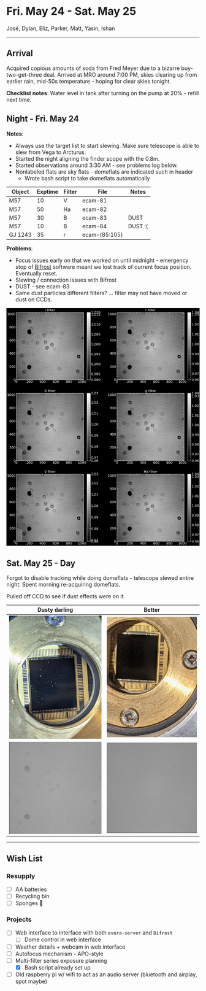 # Fri. May 24 - Sat. May 25

José, Dylan, Eliz, Parker, Matt, Yasin, Ishan

---

## Arrival

Acquired copious amounts of soda from Fred Meyer due to a bizarre buy-two-get-three deal. Arrived at MRO around 7:00 PM, skies clearing up from earlier rain, mid-50s temperature - hoping for clear skies tonight. 

**Checklist notes**: Water level in tank after turning on the pump at 20% - refill next time. 

## Night - Fri. May 24

**Notes**:
- Always use the target list to start slewing. Make sure telescope is able to slew from Vega to Arcturus. 
- Started the night aligning the finder scope with the 0.8m.
- Started observations around 3:30 AM - see problems log below. 
- Nonlabeled flats are sky flats - domeflats are indicated such in header
	- Wrote bash script to take domeflats automatically

| **Object** | **Exptime** | **Filter** | **File**      | **Notes** |
| ---------- | ----------- | ---------- | ------------- | --------- |
| M57        | 10          | V          | ecam-81       |           |
| M57        | 50          | Ha         | ecam-82       |           |
| M57        | 30          | B          | ecam-83       | DUST      |
| M57        | 10          | B          | ecam-84       | DUST :(   |
| GJ 1243    | 35          | r          | ecam-(85:105) |           |

 **Problems**:
- Focus issues early on that we worked on until midnight - emergency stop of [Bifrost](https://github.com/UWMRO/TCS) software meant we lost track of current focus position. Eventually reset.
- Slewing / connection issues with Bifrost
- DUST - see ecam-83
- Same dust particles different filters? ... filter may not have moved or dust on CCDs. 

![Master filters](images/may2425/masterfilter-may2425.png)

## Sat. May 25 - Day

Forgot to disable tracking while doing domeflats - telescope slewed entire night. Spent morning re-acquiring domeflats. 

Pulled off CCD to see if dust effects were on it.

| **Dusty darling**                      | **Better**                             |
| -------------------------------------- | -------------------------------------- |
| ![](images/may2425/2425dirtyccd.jpg) | ![](images/may2425/2424cleanccd.jpg) |
| ![](images/may2425/dirty_2s.png)               | ![](images/may2425/clean_2s.png)               |

---
## Wish List
### Resupply
- [ ] AA batteries
- [ ] Recycling bin
- [ ] Sponges 🙏
### Projects
- [ ] Web interface to interface with both `evora-server` and `Bifrost`
	- [ ] Dome control in web interface
- [ ] Weather details + webcam in web interface
- [ ] Autofocus mechanism - APO-style
- [ ] Multi-filter series exposure planning
	- [x] Bash script already set up
- [ ] Old raspberry pi w/ wifi to act as an audio server (bluetooth and airplay, spot maybe)